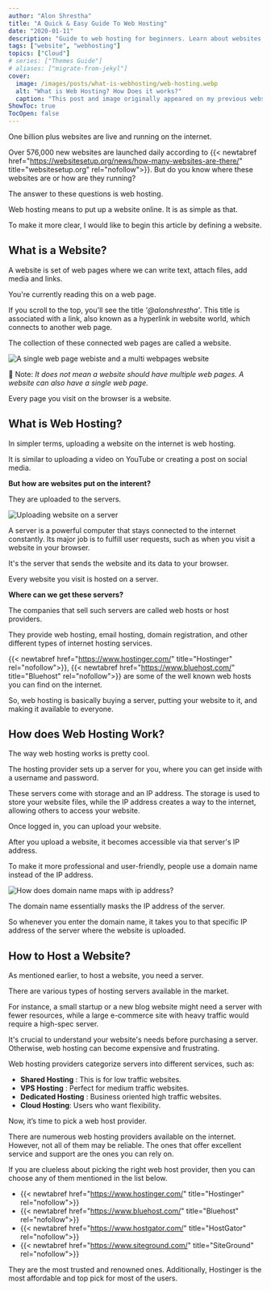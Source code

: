 ```yaml
---
author: "Alon Shrestha"
title: "A Quick & Easy Guide To Web Hosting"
date: "2020-01-11"
description: "Guide to web hosting for beginners. Learn about websites, web hosting, and how to host a website easily."
tags: ["website", "webhosting"]
topics: ["Cloud"]
# series: ["Themes Guide"]
# aliases: ["migrate-from-jekyl"]
cover:
  image: /images/posts/what-is-webhosting/web-hosting.webp
  alt: "What is Web Hosting? How Does it works?"
  caption: "This post and image originally appeared on my previous website, sTechalon.com"
ShowToc: true
TocOpen: false
---
```


One billion plus websites are live and running on the internet. 

Over 576,000 new websites are launched daily according to {{< newtabref  href="https://websitesetup.org/news/how-many-websites-are-there/" title="websitesetup.org" rel="nofollow">}}. But do you know where these websites are or how are they running?

The answer to these questions is web hosting.

Web hosting means to put up a website online. It is as simple as that.

To make it more clear, I would like to begin this article by defining a website.

## What is a Website?
A website is set of web pages where we can write text, attach files, add media and links.

You're currently reading this on a web page. 

If you scroll to the top, you'll see the title *'@alonshrestha'*. This title is associated with a link, also known as a hyperlink in website world, which connects to another web page.

The collection of these connected web pages are called a website. 

![A single web page webiste and a multi webpages website](/images/posts/what-is-webhosting/1.webp)

📝 Note: *It does not mean a website should have multiple web pages. A website can also have a single web page.*

Every page you visit on the browser is a website.

## What is Web Hosting?
In simpler terms, uploading a website on the internet is web hosting. 

It is similar to uploading a video on YouTube or creating a post on social media.

**But how are websites put on the interent?**

They are uploaded to the servers. 

![Uploading website on a server](/images/posts/what-is-webhosting/2.gif)

A server is a powerful computer that stays connected to the internet constantly. Its major job is to fulfill user requests, such as when you visit a website in your browser. 

It's the server that sends the website and its data to your browser.

Every website you visit is hosted on a server.

**Where can we get these servers?**

The companies that sell such servers are called web hosts or host providers. 

They provide web hosting, email hosting, domain registration, and other different types of internet hosting services.

{{< newtabref  href="https://www.hostinger.com/" title="Hostinger" rel="nofollow">}}, {{< newtabref  href="https://www.bluehost.com/" title="Bluehost" rel="nofollow">}} are some of the well known web hosts you can find on the internet. 

So, web hosting is basically buying a server, putting your website to it, and making it available to everyone.

## How does Web Hosting Work?

The way web hosting works is pretty cool.

The hosting provider sets up a server for you, where you can get inside with a username and password.

These servers come with storage and an IP address. The storage is used to store your website files, while the IP address creates a way to the internet, allowing others to access your website.

Once logged in, you can upload your website.

After you upload a website, it becomes accessible via that server's IP address.

To make it more professional and user-friendly, people use a domain name instead of the IP address.

![How does domain name maps with ip address?](/images/posts/what-is-webhosting/3.webp)

The domain name essentially masks the IP address of the server.

So whenever you enter the domain name, it takes you to that specific IP address of the server where the website is uploaded.

<!-- <div style="background-color: #e7f3fe;border-left: 6px solid #2196F3;" class="info">
  <p><strong>Related Post: </strong></p>
  <p>
  <a href="https://stechalon.com/what-is-domain-name-how-it-works" target="_blank">&#128073; What is Domain Name? How does it work? and How to get one?</a>
  </p>
</div> -->

## How to Host a Website?
As mentioned earlier, to host a website, you need a server. 

There are various types of hosting servers available in the market.

For instance, a small startup or a new blog website might need a server with fewer resources, while a large e-commerce site with heavy traffic would require a high-spec server.

It's crucial to understand your website's needs before purchasing a server. Otherwise, web hosting can become expensive and frustrating.

Web hosting providers categorize servers into different services, such as:
- **Shared Hosting** : This is for low traffic websites.
- **VPS Hosting** : Perfect for medium traffic websites.
- **Dedicated Hosting** : Business oriented high traffic websites.
- **Cloud Hosting**: Users who want flexibility.

<!-- To figure out the perfect hosting type, you may want to read: 
<div style="background-color: #e7f3fe;border-left: 6px solid #2196F3;" class="info">
  <p>
  <a href="https://stechalon.com/shared-vps-dedicated-cloud-hosting-comparison" target="_blank">&#128073;	Comparison between Shared Vs VPS Vs Dedicated Vs Cloud hosting</a>
  </p>
</div> -->

Now, it’s time to pick a web host provider. 

There are numerous  web hosting providers available on the internet. However, not all of them may be reliable. The ones that offer excellent service and support are the ones you can rely on.

If you are clueless about picking the right web host provider, then you can choose any of them mentioned in the list below.
- {{< newtabref  href="https://www.hostinger.com/" title="Hostinger" rel="nofollow">}}
- {{< newtabref  href="https://www.bluehost.com/" title="Bluehost" rel="nofollow">}}
- {{< newtabref  href="https://www.hostgator.com/" title="HostGator" rel="nofollow">}}
- {{< newtabref  href="https://www.siteground.com/" title="SiteGround" rel="nofollow">}}

They are the most trusted and renowned ones. Additionally, Hostinger is the most affordable and top pick for most of the users.